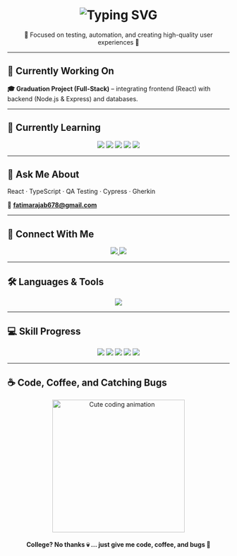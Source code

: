 <!-- Animated Header -->
<h1 align="center">
  <img src="https://readme-typing-svg.demolab.com?font=Poppins&weight=600&size=26&pause=1000&color=FF69B4&center=true&vCenter=true&width=500&lines=Hi+👋,+I'm+Fatima+Rajab!;QA+Engineer+Intern+👩‍💻;Passionate+About+Software+Quality+Assurance" alt="Typing SVG" />
</h1>

<p align="center">
  🌼 Focused on testing, automation, and creating high-quality user experiences 🌼
</p>

---

## 🔭 Currently Working On  
**🎓 Graduation Project (Full-Stack)** – integrating frontend (React) with backend (Node.js & Express) and databases.

---

## 🌱 Currently Learning  
<p align="center">
  <img src="https://img.shields.io/badge/Node.js-90ee90?style=for-the-badge&logo=node.js&logoColor=white" />
  <img src="https://img.shields.io/badge/Express-FFE4E1?style=for-the-badge&logo=express&logoColor=black" />
  <img src="https://img.shields.io/badge/MongoDB-98FB98?style=for-the-badge&logo=mongodb&logoColor=white" />
  <img src="https://img.shields.io/badge/React-ADD8E6?style=for-the-badge&logo=react&logoColor=black" />
  <img src="https://img.shields.io/badge/Cypress-FFC0CB?style=for-the-badge&logo=cypress&logoColor=black" />
</p>

---

## 💬 Ask Me About  
React · TypeScript · QA Testing · Cypress · Gherkin  

📧 **fatimarajab678@gmail.com**

---

## 🤝 Connect With Me  
<p align="center">
  <a href="https://linkedin.com/in/fatima-rajab-497972275" target="_blank">
    <img src="https://img.shields.io/badge/-Fatima%20Rajab-87CEEB?style=for-the-badge&logo=Linkedin&logoColor=white"/>
  </a>
  <a href="https://github.com/fatimarajab12" target="_blank">
    <img src="https://img.shields.io/badge/-fatimarajab12-DDA0DD?style=for-the-badge&logo=github&logoColor=white"/>
  </a>
</p>

---

## 🛠 Languages & Tools  
<p align="center">
  <img src="https://skillicons.dev/icons?i=js,ts,react,nodejs,express,mongodb,cypress,git,figma,vscode&theme=light" />
</p>

---

## 💻 Skill Progress  
<p align="center">
  <img src="https://img.shields.io/badge/JavaScript-90%25-FFD700?style=for-the-badge" />
  <img src="https://img.shields.io/badge/React-85%25-ADD8E6?style=for-the-badge" />
  <img src="https://img.shields.io/badge/Node.js-80%25-90EE90?style=for-the-badge" />
  <img src="https://img.shields.io/badge/TypeScript-70%25-87CEFA?style=for-the-badge" />
  <img src="https://img.shields.io/badge/Cypress-75%25-FFC0CB?style=for-the-badge" />
</p>

---

## ☕ Code, Coffee, and Catching Bugs  
<p align="center">
  <img src="https://media.giphy.com/media/3oKIPEqDGUULpEU0aQ/giphy.gif" width="300" alt="Cute coding animation"/>
</p>

<h4 align="center">College? No thanks 💀 … just give me code, coffee, and bugs 🐞</h4>
